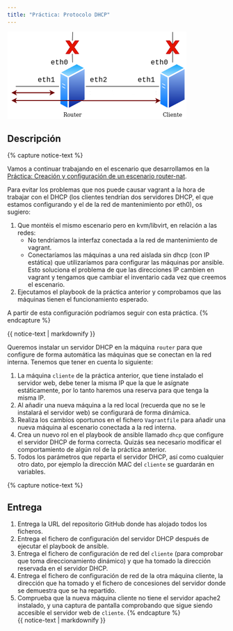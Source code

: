 ```yaml
---
title: "Práctica: Protocolo DHCP"
---
```


![router](../1_iac/img/router.png)

## Descripción

{% capture notice-text %}

Vamos a continuar trabajando en el escenario que desarrollamos en la [Práctica: Creación y configuración de un escenario router-nat](https://fp.josedomingo.org/sri2223/1_iac/practica.html).

Para evitar los problemas que nos puede causar vagrant a la hora de trabajar con el DHCP (los clientes tendrían dos servidores DHCP, el que estamos configurando y el de la red de mantenimiento por eth0), os sugiero:

1. Que montéis el mismo escenario pero en kvm/libvirt, en relación a las redes:
	* No tendríamos la interfaz conectada a la red de mantenimiento de vagrant.
	* Conectaríamos las máquinas a una red aislada sin dhcp (con IP estática) que utilizaríamos para configurar las máquinas por ansible. Esto soluciona el problema de que las direcciones IP cambien en vagrant y tengamos que cambiar el inventario cada vez que creemos el escenario.
2. Ejecutamos el playbook de la práctica anterior y comprobamos que las máquinas tienen el funcionamiento esperado.

A partir de esta configuración podríamos seguir con esta práctica.
{% endcapture %}<div class="notice--warning">{{ notice-text | markdownify }}</div>

Queremos instalar un servidor DHCP en la máquina `router` para que configure de forma automática las máquinas que se conectan en la red interna. Tenemos que tener en cuenta lo siguiente:

1. La máquina `cliente` de la práctica anterior, que tiene instalado el servidor web, debe tener la misma IP que la que le asígnate estáticamente, por lo tanto haremos una reserva para que tenga la misma IP.
2. Al añadir una nueva máquina a la red local (recuerda que no se le instalará el servidor web) se configurará de forma dinámica.
3. Realiza los cambios oportunos en el fichero `Vagrantfile` para añadir una nueva máquina al escenario conectada a la red interna.
4. Crea un nuevo rol en el playbook de ansible llamado `dhcp` que configure el servidor DHCP de forma correcta. Quizás sea necesario modificar el comportamiento de algún rol de la práctica anterior.
5. Todos los parámetros que reparta el servidor DHCP, así como cualquier otro dato, por ejemplo la dirección MAC del `cliente` se guardarán en variables.

{% capture notice-text %}
## Entrega

1. Entrega la URL del repositorio GitHub donde has alojado todos los ficheros.
2. Entrega el fichero de configuración del servidor DHCP después de ejecutar el playbook de ansible.
3. Entrega el fichero de configuración de red del `cliente` (para comprobar que toma direccionamiento dinámico) y que ha tomado la dirección reservada en el servidor DHCP.
4. Entrega el fichero de configuración de red de la otra máquina cliente, la dirección que ha tomado y el fichero de concesiones del servidor donde se demuestra que se ha repartido.
5. Comprueba que la nueva máquina cliente no tiene el servidor apache2 instalado, y una captura de pantalla comprobando que sigue siendo accesible el servidor web de `cliente`.
{% endcapture %}<div class="notice--info">{{ notice-text | markdownify }}</div>


